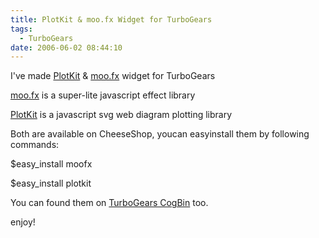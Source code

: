 ```yaml
---
title: PlotKit & moo.fx Widget for TurboGears
tags:
  - TurboGears
date: 2006-06-02 08:44:10
---
```


I've made [PlotKit](http://www.python.org/pypi/plotkit/0.8) & [moo.fx](http://www.python.org/pypi/moofx/1.2.4) widget for TurboGears

[moo.fx](http://moofx.mad4milk.net/) is a super-lite javascript effect library

[PlotKit](http://www.liquidx.net/plotkit/) is a javascript svg web diagram plotting library

Both are available on CheeseShop, youcan easyinstall them by following commands:

$easy_install moofx

$easy_install plotkit

You can found them on [TurboGears CogBin](http://www.turbogears.org/cogbin/) too.

enjoy!
